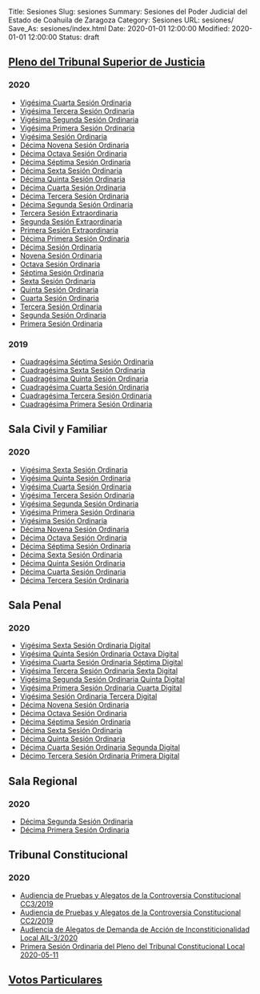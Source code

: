 Title: Sesiones
Slug: sesiones
Summary: Sesiones del Poder Judicial del Estado de Coahuila de Zaragoza
Category: Sesiones
URL: sesiones/
Save_As: sesiones/index.html
Date: 2020-01-01 12:00:00
Modified: 2020-01-01 12:00:00
Status: draft

## [Pleno del Tribunal Superior de Justicia](pleno-del-tribunal-superior-de-justicia/)

### 2020

* [Vigésima Cuarta Sesión Ordinaria](pleno-del-tribunal-superior-de-justicia/2020/vigesima-cuarta-sesion-ordinaria/)
* [Vigésima Tercera Sesión Ordinaria](pleno-del-tribunal-superior-de-justicia/2020/vigesima-tercera-sesion-ordinaria/)
* [Vigésima Segunda Sesión Ordinaria](pleno-del-tribunal-superior-de-justicia/2020/vigesima-segunda-sesion-ordinaria/)
* [Vigésima Primera Sesión Ordinaria](pleno-del-tribunal-superior-de-justicia/2020/vigesima-primera-sesion-ordinaria/)
* [Vigésima Sesión Ordinaria](pleno-del-tribunal-superior-de-justicia/2020/vigesima-sesion-ordinaria/)
* [Décima Novena Sesión Ordinaria](pleno-del-tribunal-superior-de-justicia/2020/decima-novena-sesion-ordinaria/)
* [Décima Octava Sesión Ordinaria](pleno-del-tribunal-superior-de-justicia/2020/decima-octava-sesion-ordinaria/)
* [Décima Séptima Sesión Ordinaria](https://pleno-del-tribunal-superior-de-justicia/2020/decima-septima-sesion-ordinaria/)
* [Décima Sexta Sesión Ordinaria](pleno-del-tribunal-superior-de-justicia/2020/decima-sexta-sesion-ordinaria/)
* [Décima Quinta Sesión Ordinaria](pleno-del-tribunal-superior-de-justicia/2020/decima-quinta-sesion-ordinaria/)
* [Décima Cuarta Sesión Ordinaria](pleno-del-tribunal-superior-de-justicia/2020/decima-cuarta-sesion-ordinaria/)
* [Décima Tercera Sesión Ordinaria](pleno-del-tribunal-superior-de-justicia/2020/decima-tercera-sesion-ordinaria/)
* [Décima Segunda Sesión Ordinaria](pleno-del-tribunal-superior-de-justicia/2020/decima-segunda-sesion-ordinaria/)
* [Tercera Sesión Extraordinaria](pleno-del-tribunal-superior-de-justicia/2020/tercera-sesion-extraordinaria/)
* [Segunda Sesión Extraordinaria](pleno-del-tribunal-superior-de-justicia/2020/segunda-sesion-extraordinaria/)
* [Primera Sesión Extraordinaria](pleno-del-tribunal-superior-de-justicia/2020/primera-sesion-extraordinaria/)
* [Décima Primera Sesión Ordinaria](pleno-del-tribunal-superior-de-justicia/2020/decima-primera-sesion-ordinaria/)
* [Décima Sesión Ordinaria](pleno-del-tribunal-superior-de-justicia/2020/decima-sesion-ordinaria/)
* [Novena Sesión Ordinaria](pleno-del-tribunal-superior-de-justicia/2020/novena-sesion-ordinaria/)
* [Octava Sesión Ordinaria](pleno-del-tribunal-superior-de-justicia/2020/octava-sesion-ordinaria/)
* [Séptima Sesión Ordinaria](pleno-del-tribunal-superior-de-justicia/2020/septima-sesion-ordinaria/)
* [Sexta Sesión Ordinaria](pleno-del-tribunal-superior-de-justicia/2020/sexta-sesion-ordinaria/)
* [Quinta Sesión Ordinaria](pleno-del-tribunal-superior-de-justicia/2020/quinta-sesion-ordinaria/)
* [Cuarta Sesión Ordinaria](pleno-del-tribunal-superior-de-justicia/2020/cuarta-sesion-ordinaria/)
* [Tercera Sesión Ordinaria](pleno-del-tribunal-superior-de-justicia/2020/tercera-sesion-ordinaria/)
* [Segunda Sesión Ordinaria](pleno-del-tribunal-superior-de-justicia/2020/segunda-sesion-ordinaria/)
* [Primera Sesión Ordinaria](pleno-del-tribunal-superior-de-justicia/2020/primera-sesion-ordinaria/)

### 2019

* [Cuadragésima Séptima Sesión Ordinaria](pleno-del-tribunal-superior-de-justicia/2019/cuadragesima-septima-sesion-ordinaria/)
* [Cuadragésima Sexta Sesión Ordinaria](pleno-del-tribunal-superior-de-justicia/2019/cuadragesima-sexta-sesion-ordinaria/)
* [Cuadragésima Quinta Sesión Ordinaria](pleno-del-tribunal-superior-de-justicia/2019/cuadragesima-quinta-sesion-ordinaria/)
* [Cuadragésima Cuarta Sesión Ordinaria](pleno-del-tribunal-superior-de-justicia/2019/cuadragesima-cuarta-sesion-ordinaria/)
* [Cuadragésima Tercera Sesión Ordinaria](pleno-del-tribunal-superior-de-justicia/2019/cuadragesima-tercera-sesion-ordinaria/)
* [Cuadragésima Primera Sesión Ordinaria](pleno-del-tribunal-superior-de-justicia/2019/cuadragesima-primera-sesion-ordinaria/)

## Sala Civil y Familiar

### 2020

* [Vigésima Sexta Sesión Ordinaria](sala-civil-y-familiar/2020/vigesima-sexta-sesion-ordinaria/)
* [Vigésima Quinta Sesión Ordinaria](sala-civil-y-familiar/2020/vigesima-quinta-sesion-ordinaria/)
* [Vigésima Cuarta Sesión Ordinaria](sala-civil-y-familiar/2020/vigesima-cuarta-sesion-ordinaria/)
* [Vigésima Tercera Sesión Ordinaria](sala-civil-y-familiar/2020/vigesima-tercera-sesion-ordinaria/)
* [Vigésima Segunda Sesión Ordinaria](sala-civil-y-familiar/2020/vigesima-segunda-sesion-ordinaria/)
* [Vigésima Primera Sesión Ordinaria](sala-civil-y-familiar/2020/vigesima-primera-sesion-ordinaria/)
* [Vigésima Sesión Ordinaria](sala-civil-y-familiar/2020/vigesima-sesion-ordinaria/)
* [Décima Novena Sesión Ordinaria](sala-civil-y-familiar/2020/decima-novena-sesion-ordinaria/)
* [Décima Octava Sesión Ordinaria](sala-civil-y-familiar/2020/decima-octava-sesion-ordinaria/)
* [Décima Séptima Sesión Ordinaria](sala-civil-y-familiar/2020/decima-septima-sesion-ordinaria/)
* [Décima Sexta Sesión Ordinaria](sala-civil-y-familiar/2020/decima-sexta-sesion-ordinaria/)
* [Décima Quinta Sesión Ordinaria](sala-civil-y-familiar/2020/decima-quinta-sesion-ordinaria/)
* [Décima Cuarta Sesión Ordinaria](sala-civil-y-familiar/2020/decima-cuarta-sesion-ordinaria/)
* [Décima Tercera Sesión Ordinaria](sala-civil-y-familiar/2020/decima-tercera-sesion-ordinaria/)

## Sala Penal

### 2020

* [Vigésima Sexta Sesión Ordinaria Digital](sala-penal/2020/vigesima-sexta-sesion-ordinaria-digital/)
* [Vigésima Quinta Sesión Ordinaria Octava Digital](sala-penal/2020/vigesima-quinta-sesion-ordinaria-octava-digital/)
* [Vigésima Cuarta Sesión Ordinaria Séptima Digital](sala-penal/2020/vigesima-cuarta-sesion-ordinaria-septima-digital/)
* [Vigésima Tercera Sesión Ordinaria Sexta Digital](sala-penal/2020/vigesima-tercera-sesion-ordinaria-sexta-digital/)
* [Vigésima Segunda Sesión Ordinaria Quinta Digital](sala-penal/2020/vigesima-segunda-sesion-ordinaria-quinta-digital/)
* [Vigésima Primera Sesión Ordinaria Cuarta Digital](sala-penal/2020/vigesima-primera-sesion-ordinaria-cuarta-digital/)
* [Vigésima Sesión Ordinaria Tercera Digital](sala-penal/2020/vigesima-sesion-ordinaria-tercera-digital/)
* [Décima Novena Sesión Ordinaria](sala-penal/2020/decima-novena-sesion-ordinaria/)
* [Décima Octava Sesión Ordinaria](sala-penal/2020/decima-octava-sesion-ordinaria/)
* [Décima Séptima Sesión Ordinaria](sala-penal/2020/decima-septima-sesion-ordinaria/)
* [Décima Sexta Sesión Ordinaria](sala-penal/2020/decima-sexta-sesion-ordinaria/)
* [Décima Quinta Sesión Ordinaria](sala-penal/2020/decima-quinta-sesion-ordinaria/)
* [Décima Cuarta Sesión Ordinaria Segunda Digital](sala-penal/2020/decima-cuarta-sesion-ordinaria-segunda-digital/)
* [Décimo Tercera Sesión Ordinaria Primera Digital](sala-penal/2020/decima-tercera-sesion-ordinaria-primera-digital/)

## Sala Regional

### 2020

* [Décima Segunda Sesión Ordinaria](sala-regional/2020/decima-segunda-sesion-ordinaria/)
* [Décima Primera Sesión Ordinaria](sala-regional/2020/decima-primera-sesion-ordinaria/)

## Tribunal Constitucional

### 2020

* [Audiencia de Pruebas y Alegatos de la Controversia Constitucional CC3/2019](tribunal-constitucional/2020/audiencia-de-pruebas-y-alegatos-de-la-controversia-constitucional-cc-3-2019/)
* [Audiencia de Pruebas y Alegatos de la Controversia Constitucional CC2/2019](tribunal-constitucional/2020/audiencia-de-pruebas-y-alegatos-de-la-controversia-constitucional-cc-2-2019/)
* [Audiencia de Alegatos de Demanda de Acción de Inconstiticionalidad Local AIL-3/2020](tribunal-constitucional/2020/audiencia-de-alegatos-de-demanda-de-accion-de-inconstiticionalidad-local-ail-3-2020/)
* [Primera Sesión Ordinaria del Pleno del Tribunal Constitucional Local 2020-05-11](tribunal-constitucional/2020/primera-sesion-ordinaria-del.pleno-del-tribunal-constitucional-local-2020-05-11)

## [Votos Particulares](votos-particulares/)


